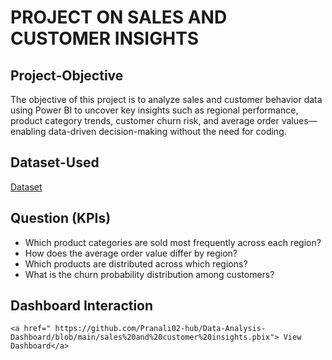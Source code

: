# PROJECT ON SALES AND CUSTOMER INSIGHTS

## Project-Objective
   The objective of this project is to analyze sales and customer behavior data using Power BI to uncover key insights such as regional performance, product category trends, customer churn risk, and average order      values—enabling data-driven decision-making without the need for coding.

## Dataset-Used
   <a href="https://github.com/Pranali02-hub/Data-Analysis-Dashboard/blob/main/sales_and_customer_insights.xlsx">Dataset</a>

## Question (KPIs)
   * Which product categories are sold most frequently across each region?
   * How does the average order value differ by region?
   * Which products are distributed across which regions?
   *  What is the churn probability distribution among customers?

## Dashboard Interaction
    <a href=" https://github.com/Pranali02-hub/Data-Analysis-Dashboard/blob/main/sales%20and%20customer%20insights.pbix"> View Dashboard</a>



